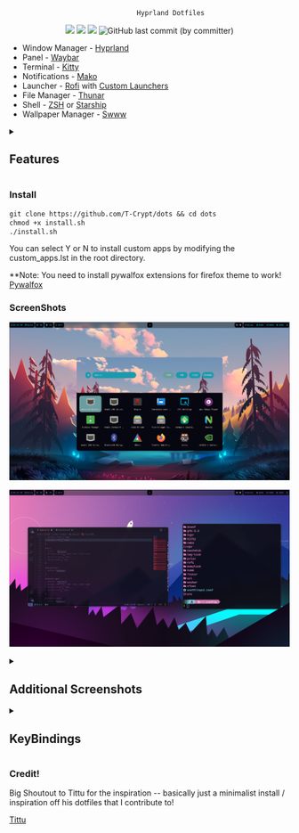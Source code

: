                                     Hyprland Dotfiles

<p align="center">
  <img src="https://img.shields.io/github/stars/T-Crypt/dots?style=for-the-badge&color=7DCFFF">
  <img src="https://img.shields.io/github/issues/T-Crypt/dots?&style=for-the-badge&color=E0AF68">
  <img src="https://img.shields.io/github/forks/T-Crypt/dots?&style=for-the-badge&color=F7768E">
  <img alt="GitHub last commit (by committer)" src="https://img.shields.io/github/last-commit/T-Crypt/dots?style=for-the-badge&color=AD8EE6">
  </p>


* Window Manager - [Hyprland](https://github.com/hyprwm/Hyprland)
* Panel - [Waybar](https://github.com/Alexays/Waybar)
* Terminal - [Kitty](https://github.com/kovidgoyal/kitty)
* Notifications - [Mako](https://github.com/emersion/mako)
* Launcher - [Rofi](https://github.com/davatorium/rofi) with [Custom Launchers](https://github.com/adi1090x/rofi)
* File Manager - [Thunar](https://github.com/xfce-mirror/thunar)
* Shell - [ZSH](https://sourceforge.net/projects/zsh/) or [Starship](https://github.com/starship/starship)
* Wallpaper Manager - [Swww](https://github.com/Horus645/swww)

<details> 
  <summary><h2> Features </h2></summary>

- Pywall Theming
  - Rofi Themed
  - Kitty Themed
  - Waybar Themed
  - Mako Themed
  - Swaylock Themed
  - Cava Themed
  - Firefox Themed
  - VScode Themed
  - GTK Themed (Soon) 

- Thunar "Set as Theme" option for custom theming 
- SDDM Wallpaper script (Sync current wallpaper to SDDM)
</details>

### Install

```
git clone https://github.com/T-Crypt/dots && cd dots
chmod +x install.sh
./install.sh
```

You can select Y or N to install custom apps by modifying the custom_apps.lst in the root directory.

**Note: You need to install pywalfox extensions for firefox theme to work!
[Pywalfox](https://addons.mozilla.org/en-US/firefox/addon/pywalfox/)

### ScreenShots

![](./assets/swappy10.png)

![](./assets/swappy50.png)


<details> 
  <summary><h2> Additional Screenshots </h2></summary>

![](./assets/swappy30.png)

![](./assets/swappy20.png)

![](./assets/swappy40.png)

![](./assets/swappy60.png)

![](./assets/swappy70.png)

</details>


<details> 
  <summary><h2> KeyBindings </h2></summary>

| Keys | Action |
| :--  | :-- |
| <kbd>Super</kbd> + <kbd>Q</kbd> | quit active/focused window
| <kbd>Super</kbd> + <kbd>W</kbd> | Change Wallpaper / Change Theme
| <kbd>Super</kbd> + <kbd>T</kbd> | launch kitty terminal
| <kbd>Super</kbd> + <kbd>E</kbd> | launch Thunar
| <kbd>Super</kbd> + <kbd>C</kbd> | launch vscode
| <kbd>Super</kbd> + <kbd>F</kbd> | launch firefox
| <kbd>Super</kbd> + <kbd>A</kbd> | launch desktop applications (rofi)
| <kbd>Super</kbd> + <kbd>L</kbd> | lock screen
| <kbd>Super</kbd> + <kbd>V</kbd> | Toggle Floating
| <kbd>Super</kbd> + <kbd>J</kbd> | Toggle Split
| <kbd>Super</kbd> + <kbd>S</kbd> | Print Screen Tool
| <kbd>Super</kbd> + <kbd>backspace</kbd> | Rofi Powermenu
| <kbd>Super</kbd> + <kbd>MouseScroll</kbd> | cycle through workspaces
| <kbd>Super</kbd> + <kbd>[0-9]</kbd> | switch to workspace [0-9]
| <kbd>Super</kbd> + <kbd>Shift</kbd> + <kbd>[0-9]</kbd> | move active window to workspace [0-9]

</details>

### Credit!

Big Shoutout to Tittu for the inspiration -- basically just a minimalist install / inspiration off his dotfiles that I contribute to!

[Tittu](https://github.com/prasanthrangan)
